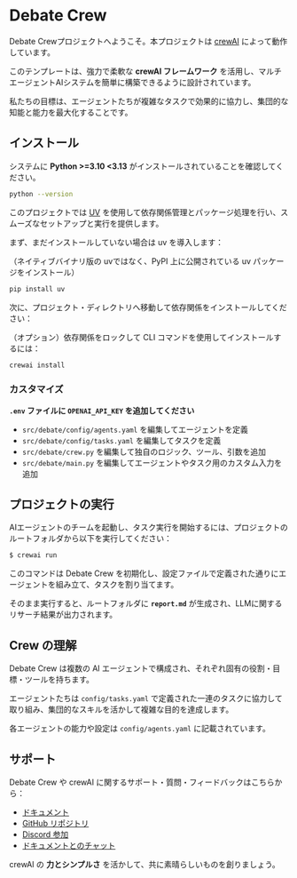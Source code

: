 # Debate Crew

Debate Crewプロジェクトへようこそ。本プロジェクトは [crewAI](https://crewai.com) によって動作しています。

このテンプレートは、強力で柔軟な **crewAI フレームワーク** を活用し、マルチエージェントAIシステムを簡単に構築できるように設計されています。

私たちの目標は、エージェントたちが複雑なタスクで効果的に協力し、集団的な知能と能力を最大化することです。

## インストール

システムに **Python >=3.10 <3.13** がインストールされていることを確認してください。

```bash
python --version
```

このプロジェクトでは [UV](https://docs.astral.sh/uv/) を使用して依存関係管理とパッケージ処理を行い、スムーズなセットアップと実行を提供します。

まず、まだインストールしていない場合は uv を導入します：

（ネイティブバイナリ版の uvではなく、PyPI 上に公開されている uv パッケージをインストール）

```bash
pip install uv
```

次に、プロジェクト・ディレクトリへ移動して依存関係をインストールしてください：

（オプション）依存関係をロックして CLI コマンドを使用してインストールするには：

```bash
crewai install

```

### カスタマイズ

**`.env` ファイルに `OPENAI_API_KEY` を追加してください**

* `src/debate/config/agents.yaml` を編集してエージェントを定義
* `src/debate/config/tasks.yaml` を編集してタスクを定義
* `src/debate/crew.py` を編集して独自のロジック、ツール、引数を追加
* `src/debate/main.py` を編集してエージェントやタスク用のカスタム入力を追加

## プロジェクトの実行

AIエージェントのチームを起動し、タスク実行を開始するには、プロジェクトのルートフォルダから以下を実行してください：

```bash
$ crewai run
```

このコマンドは Debate Crew を初期化し、設定ファイルで定義された通りにエージェントを組み立て、タスクを割り当てます。

そのまま実行すると、ルートフォルダに **`report.md`** が生成され、LLMに関するリサーチ結果が出力されます。

## Crew の理解

Debate Crew は複数の AI エージェントで構成され、それぞれ固有の役割・目標・ツールを持ちます。

エージェントたちは `config/tasks.yaml` で定義された一連のタスクに協力して取り組み、集団的なスキルを活かして複雑な目的を達成します。

各エージェントの能力や設定は `config/agents.yaml` に記載されています。

## サポート

Debate Crew や crewAI に関するサポート・質問・フィードバックはこちらから：

- [ドキュメント](https://docs.crewai.com)
- [GitHub リポジトリ](https://github.com/joaomdmoura/crewai)
- [Discord 参加](https://discord.com/invite/X4JWnZnxPb)
- [ドキュメントとのチャット](https://chatg.pt/DWjSBZn)

crewAI の **力とシンプルさ** を活かして、共に素晴らしいものを創りましょう。
